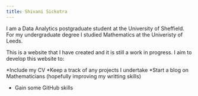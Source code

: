 ```yaml
---
title: Shivani Sickotra
---
```


I am a Data Analytics postgraduate student at the University of Sheffield. For my undergraduate degree I studied Mathematics at the Univeristy of Leeds.

This is a website that I have created and it is still a work in progress. I aim to develop this website to:

*Include my CV
*Keep a track of any projects I undertake
*Start a blog on Mathematicians (hopefully improving my writting skills)
* Gain some GitHub skills
